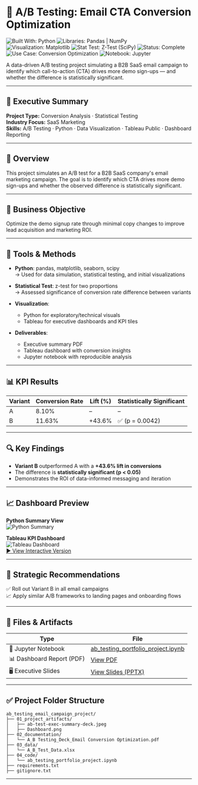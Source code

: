 # 📩 A/B Testing: Email CTA Conversion Optimization

![Built With: Python](https://img.shields.io/badge/Built%20With-Python-06b6d4?style=flat&labelColor=333&logo=python&logoColor=white)
![Libraries: Pandas | NumPy](https://img.shields.io/badge/Libraries-Pandas%20%7C%20NumPy-7dd3fc?style=flat&labelColor=333&logo=pandas&logoColor=white)
![Visualization: Matplotlib](https://img.shields.io/badge/Visualization-Matplotlib-9333ea?style=flat&labelColor=333&logo=matplotlib&logoColor=white)
![Stat Test: Z-Test (SciPy)](https://img.shields.io/badge/Stat%20Test-Z--Test%20(SciPy)-8b5cf6?style=flat&labelColor=333&logo=scipy&logoColor=white)
![Status: Complete](https://img.shields.io/badge/Status-Complete-facc15?style=flat&labelColor=333)
![Use Case: Conversion Optimization](https://img.shields.io/badge/Use%20Case-Conversion%20Optimization-14b8a6?style=flat&labelColor=333)
![Notebook: Jupyter](https://img.shields.io/badge/Notebook-Jupyter-f97316?style=flat&labelColor=333&logo=jupyter&logoColor=white)

A data-driven A/B testing project simulating a B2B SaaS email campaign to identify which call-to-action (CTA) drives more demo sign-ups — and whether the difference is statistically significant.

---

## 🧪 Executive Summary

**Project Type:** Conversion Analysis · Statistical Testing  
**Industry Focus:** SaaS Marketing  
**Skills:** A/B Testing · Python · Data Visualization · Tableau Public · Dashboard Reporting

---

## 📌 Overview

This project simulates an A/B test for a B2B SaaS company's email marketing campaign. The goal is to identify which CTA drives more demo sign-ups and whether the observed difference is statistically significant.

---

## 🎯 Business Objective

Optimize the demo signup rate through minimal copy changes to improve lead acquisition and marketing ROI.

---

## 🧰 Tools & Methods

- **Python**: pandas, matplotlib, seaborn, scipy  
  → Used for data simulation, statistical testing, and initial visualizations

- **Statistical Test**: z-test for two proportions  
  → Assessed significance of conversion rate difference between variants

- **Visualization**:
    - Python for exploratory/technical visuals
    - Tableau for executive dashboards and KPI tiles

- **Deliverables**:
    - Executive summary PDF
    - Tableau dashboard with conversion insights
    - Jupyter notebook with reproducible analysis

---

## 📊 KPI Results

| Variant | Conversion Rate | Lift (%) | Statistically Significant |
|--------|------------------|----------|----------------------------|
| A      | 8.10%            | –        | –                          |
| B      | 11.63%           | +43.6%   | ✅ (p = 0.0042)            |

---

## 🔍 Key Findings

- **Variant B** outperformed A with a **+43.6% lift in conversions**
- The difference is **statistically significant (p < 0.05)**
- Demonstrates the ROI of data-informed messaging and iteration

---

## 📈 Dashboard Preview

**Python Summary View**  
![Python Summary](01_project_artifacts/ab-test-exec-summary-deck.jpeg)

**Tableau KPI Dashboard**  
![Tableau Dashboard](01_project_artifacts/Dashboard.png)  
[▶️ View Interactive Version](https://public.tableau.com/views/ABTestingDashboard_17512047502410/Dashboard)

---

## 💼 Strategic Recommendations

✅ Roll out Variant B in all email campaigns  
📈 Apply similar A/B frameworks to landing pages and onboarding flows

---

## 📂 Files & Artifacts

| Type | File |
|------|------|
| 📓 Jupyter Notebook | [ab_testing_portfolio_project.ipynb](https://drive.google.com/file/d/1fXk9l9UX8wRMr8x36sUPDqlPKywo3_Kn/view?usp=sharing) |
| 📊 Dashboard Report (PDF) | [View PDF](https://drive.google.com/file/d/1FA05hbUgVMEAD-PGA4DehxPSglioaXm5/view?usp=drive_link) |
| 🖥️ Executive Slides | [View Slides (PPTX)](https://docs.google.com/presentation/d/1jp8f9UrzSMemDSTNyR4zWAvJ0gWU185R1hiSwevriQA/edit?usp=drive_link) |

---

## ✅ Project Folder Structure

```
ab_testing_email_campaign_project/
├── 01_project_artifacts/
│   ├── ab-test-exec-summary-deck.jpeg
│   ├── Dashboard.png
├── 02_documentation/
│   └── A_B Testing_Deck_Email Conversion Optimization.pdf
├── 03_data/
│   └── A_B_Test_Data.xlsx
├── 04_code/
│   └── ab_testing_portfolio_project.ipynb
├── requirements.txt
├── gitignore.txt
```

---
